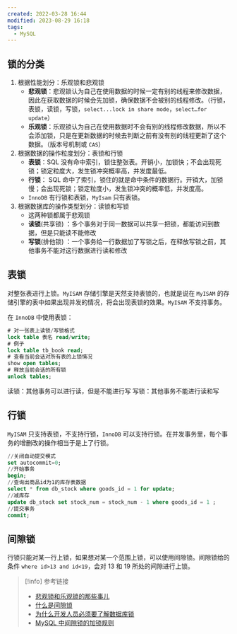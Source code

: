 ```yaml
---
created: 2022-03-28 16:44
modified: 2023-08-29 16:18
tags:
  - MySQL
---
```


## 锁的分类

1. 根据性能划分：乐观锁和悲观锁
	- **悲观锁**：悲观锁认为自己在使用数据的时候一定有别的线程来修改数据，因此在获取数据的时候会先加锁，确保数据不会被别的线程修改。（行锁，表锁，读锁，写锁，`select...lock in share mode`，`select…for update`）
	- **乐观锁**：乐观锁认为自己在使用数据时不会有别的线程修改数据，所以不会添加锁，只是在更新数据的时候去判断之前有没有别的线程更新了这个数据。（版本号机制或 `CAS`）
2. 根据数据的操作粒度划分：表锁和行锁
	- **表锁**：SQL 没有命中索引，锁住整张表。开销小，加锁快；不会出现死锁；锁定粒度大，发生锁冲突概率高，并发度最低。
	- **行锁**： SQL 命中了索引，锁住的就是命中条件的数据行。开销大，加锁慢；会出现死锁；锁定粒度小，发生锁冲突的概率低，并发度高。
	- `InnoDB` 有行锁和表锁，`MyIsam` 只有表锁。
3. 根据数据库的操作类型划分：读锁和写锁
	- 这两种锁都属于悲观锁
	- **读锁**(共享锁) ：多个事务对于同一数据可以共享一把锁，都能访问到数据，但是只能读不能修改
	- **写锁**(排他锁) ：一个事务给一行数据加了写锁之后，在释放写锁之前，其他事务不能对这行数据进行读和修改

## 表锁

对整张表进行上锁。`MyISAM` 存储引擎是天然支持表锁的，也就是说在 `MyISAM` 的存储引擎的表中如果出现并发的情况，将会出现表锁的效果。`MyISAM` 不支持事务。

在 `InnoDB` 中使用表锁：

```sql
# 对一张表上读锁/写锁格式 
lock table 表名 read/write; 
# 例子 
lock table tb_book read; 
# 查看当前会话对所有表的上锁情况 
show open tables; 
# 释放当前会话的所有锁 
unlock tables;
```

读锁：其他事务可以进行读，但是不能进行写
写锁：其他事务不能进行读和写

## 行锁

`MyISAM` 只支持表锁，不支持行锁，`InnoDB` 可以支持行锁。在并发事务里，每个事务的增删改的操作相当于是上了行锁。

```sql
//关闭自动提交模式 
set autocommit=0; 
//开始事务 
begin; 
//查询出商品id为1的库存表数据 
select * from db_stock where goods_id = 1 for update; 
//减库存 
update db_stock set stock_num = stock_num - 1 where goods_id = 1 ; 
//提交事务 
commit;
```

## 间隙锁

行锁只能对某一行上锁，如果想对某一个范围上锁，可以使用间隙锁。间隙锁给的条件 `where id>13 and id<19`，会对 13 和 19 所处的间隙进行上锁。

> [!info]  参考链接
> 
> - [悲观锁和乐观锁的那些事儿](https://mp.weixin.qq.com/s/2tUkOFBGdIqKUvfdQ1L_JQ)
> - [什么是间隙锁](https://blog.csdn.net/qq_21729419/article/details/113643359#commentBox)
> - [为什么开发人员必须要了解数据库锁](https://github.com/javagrowing/JGrowing/blob/master/%E8%AE%A1%E7%AE%97%E6%9C%BA%E5%9F%BA%E7%A1%80/%E6%95%B0%E6%8D%AE%E5%BA%93/mysql/%E4%B8%BA%E4%BB%80%E4%B9%88%E5%BC%80%E5%8F%91%E4%BA%BA%E5%91%98%E5%BF%85%E9%A1%BB%E8%A6%81%E4%BA%86%E8%A7%A3%E6%95%B0%E6%8D%AE%E5%BA%93%E9%94%81%EF%BC%9F.md)
> - [MySQL 中间隙锁的加锁规则](https://www.modb.pro/db/74024)
